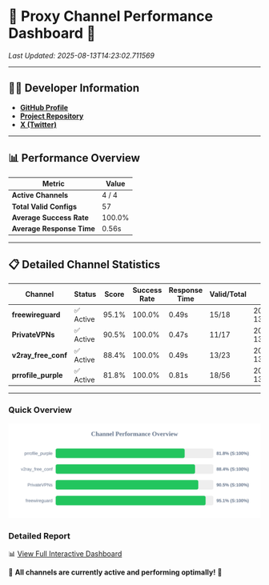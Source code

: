 # 🌟 Proxy Channel Performance Dashboard 🌟

_Last Updated: 2025-08-13T14:23:02.711569_

---

## 👩‍💻 Developer Information

- **[GitHub Profile](https://github.com/4n0nymou3)**  
- **[Project Repository](https://github.com/4n0nymou3/multi-proxy-config-fetcher)**  
- **[X (Twitter)](https://x.com/4n0nymou3)**  

---

## 📊 Performance Overview

| Metric                | Value       |
|-----------------------|-------------|
| **Active Channels**   | 4 / 4       |
| **Total Valid Configs** | 57          |
| **Average Success Rate** | 100.0%      |
| **Average Response Time** | 0.56s       |

---

## 📋 Detailed Channel Statistics

| Channel          | Status     | Score  | Success Rate | Response Time | Valid/Total | Last Success               |
|------------------|------------|--------|--------------|---------------|-------------|----------------------------|
| **freewireguard**  | ✅ Active  | 95.1%  | 100.0% | 0.49s         | 15/18       | 2025-08-13T14:23:02.709795 |
| **PrivateVPNs**  | ✅ Active  | 90.5%  | 100.0% | 0.47s         | 11/17       | 2025-08-13T14:23:02.186532 |
| **v2ray_free_conf**  | ✅ Active  | 88.4%  | 100.0% | 0.49s         | 13/23       | 2025-08-13T14:23:01.673438 |
| **prrofile_purple**  | ✅ Active  | 81.8%  | 100.0% | 0.81s         | 18/56       | 2025-08-13T14:23:01.146805 |

---

### Quick Overview
<div align="center">
  <a href="https://raw.githubusercontent.com/nullluser/NullRepo/refs/heads/main/assets/channel_stats_chart.svg">
    <img src="https://raw.githubusercontent.com/nullluser/NullRepo/refs/heads/main/assets/channel_stats_chart.svg" alt="Source Performance Statistics" width="800">
  </a>
</div>

### Detailed Report
📊 [View Full Interactive Dashboard](https://htmlpreview.github.io/?https://github.com/nullluser/NullRepo/blob/main/assets/performance_report.html)

🎉 **All channels are currently active and performing optimally!** 🎉
